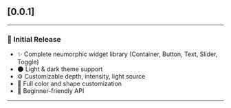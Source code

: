 ## [0.0.1]
---
### 🎉 Initial Release
- ✨ Complete neumorphic widget library (Container, Button, Text, Slider, Toggle)
- 🌑 Light & dark theme support
- ⚙️ Customizable depth, intensity, light source
- 🎨 Full color and shape customization
- 👶 Beginner-friendly API

---